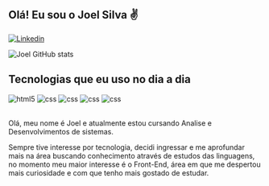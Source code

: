 ## Olá! Eu sou o Joel Silva ✌️
[![Linkedin](https://img.shields.io/badge/LinkedIn-0077B5?style=for-the-badge&logo=linkedin&logoColor=white)](https://www.linkedin.com/in/joelpjs/)

![Joel GitHub stats](https://github-readme-stats.vercel.app/api?username=joeljsilva&show_icons=true&theme=dark)

## Tecnologias que eu uso no dia a dia

<div style="display: inline_block">
  <img text-align="center" alt="html5" src="https://img.shields.io/badge/HTML5-E34F26?style=for-the-badge&logo=html5&logoColor=white">
  <img text-align="center" alt="css" src="https://img.shields.io/badge/CSS3-1572B6?style=for-the-badge&logo=css3&logoColor=white">
  <img text-align="center" alt="css" src="https://img.shields.io/badge/JavaScript-323330?style=for-the-badge&logo=javascript&logoColor=F7DF1E">
  <img text-align="center" alt="css" src="https://img.shields.io/badge/Bootstrap-563D7C?style=for-the-badge&logo=bootstrap&logoColor=white">
  <img text-align="center" alt="css" src="https://img.shields.io/badge/MySQL-00000F?style=for-the-badge&logo=mysql&logoColor=white">
</div>
<br>

<p>Olá, meu nome é Joel e atualmente estou cursando Analise e Desenvolvimentos de sistemas.

Sempre tive interesse por tecnologia, decidi ingressar e me aprofundar mais na área buscando conhecimento através de estudos das linguagens, no momento meu maior interesse é o Front-End, área em que me despertou mais curiosidade e com que tenho mais gostado de estudar.</p>
